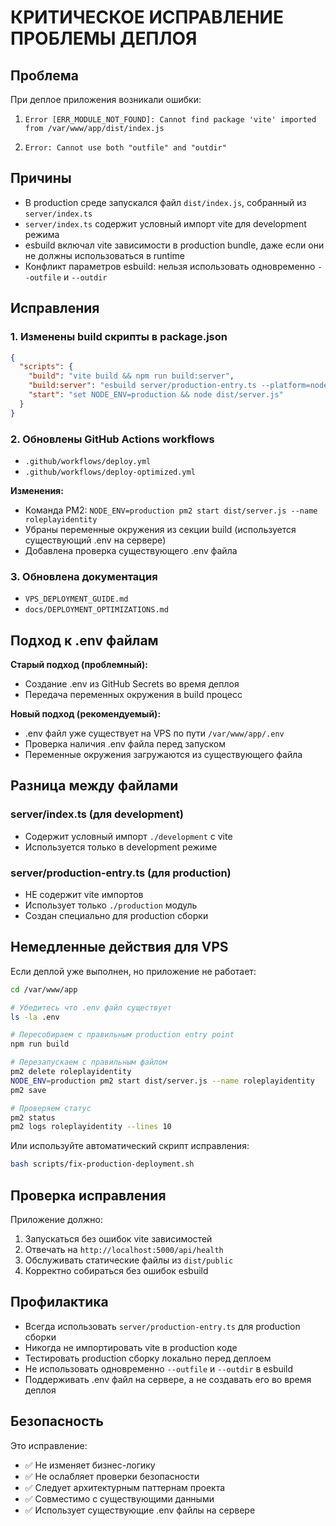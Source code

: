 # КРИТИЧЕСКОЕ ИСПРАВЛЕНИЕ ПРОБЛЕМЫ ДЕПЛОЯ

## Проблема
При деплое приложения возникали ошибки:
1. ```
   Error [ERR_MODULE_NOT_FOUND]: Cannot find package 'vite' imported from /var/www/app/dist/index.js
   ```
2. ```
   Error: Cannot use both "outfile" and "outdir"
   ```

## Причины
- В production среде запускался файл `dist/index.js`, собранный из `server/index.ts`
- `server/index.ts` содержит условный импорт vite для development режима
- esbuild включал vite зависимости в production bundle, даже если они не должны использоваться в runtime
- Конфликт параметров esbuild: нельзя использовать одновременно `--outfile` и `--outdir`

## Исправления

### 1. Изменены build скрипты в package.json
```json
{
  "scripts": {
    "build": "vite build && npm run build:server",
    "build:server": "esbuild server/production-entry.ts --platform=node --packages=external --bundle --format=esm --minify --outfile=dist/server.js",
    "start": "set NODE_ENV=production && node dist/server.js"
  }
}
```

### 2. Обновлены GitHub Actions workflows
- `.github/workflows/deploy.yml`
- `.github/workflows/deploy-optimized.yml`

**Изменения:**
- Команда PM2: `NODE_ENV=production pm2 start dist/server.js --name roleplayidentity`
- Убраны переменные окружения из секции build (используется существующий .env на сервере)
- Добавлена проверка существующего .env файла

### 3. Обновлена документация
- `VPS_DEPLOYMENT_GUIDE.md`
- `docs/DEPLOYMENT_OPTIMIZATIONS.md`

## Подход к .env файлам

**Старый подход (проблемный):**
- Создание .env из GitHub Secrets во время деплоя
- Передача переменных окружения в build процесс

**Новый подход (рекомендуемый):**
- .env файл уже существует на VPS по пути `/var/www/app/.env`
- Проверка наличия .env файла перед запуском
- Переменные окружения загружаются из существующего файла

## Разница между файлами

### server/index.ts (для development)
- Содержит условный импорт `./development` с vite
- Используется только в development режиме

### server/production-entry.ts (для production)
- НЕ содержит vite импортов
- Использует только `./production` модуль
- Создан специально для production сборки

## Немедленные действия для VPS

Если деплой уже выполнен, но приложение не работает:

```bash
cd /var/www/app

# Убедитесь что .env файл существует
ls -la .env

# Пересобираем с правильным production entry point
npm run build

# Перезапускаем с правильным файлом
pm2 delete roleplayidentity
NODE_ENV=production pm2 start dist/server.js --name roleplayidentity
pm2 save

# Проверяем статус
pm2 status
pm2 logs roleplayidentity --lines 10
```

Или используйте автоматический скрипт исправления:
```bash
bash scripts/fix-production-deployment.sh
```

## Проверка исправления

Приложение должно:
1. Запускаться без ошибок vite зависимостей
2. Отвечать на `http://localhost:5000/api/health`
3. Обслуживать статические файлы из `dist/public`
4. Корректно собираться без ошибок esbuild

## Профилактика

- Всегда использовать `server/production-entry.ts` для production сборки
- Никогда не импортировать vite в production коде
- Тестировать production сборку локально перед деплоем
- Не использовать одновременно `--outfile` и `--outdir` в esbuild
- Поддерживать .env файл на сервере, а не создавать его во время деплоя

## Безопасность

Это исправление:
- ✅ Не изменяет бизнес-логику
- ✅ Не ослабляет проверки безопасности
- ✅ Следует архитектурным паттернам проекта
- ✅ Совместимо с существующими данными
- ✅ Использует существующие .env файлы на сервере 